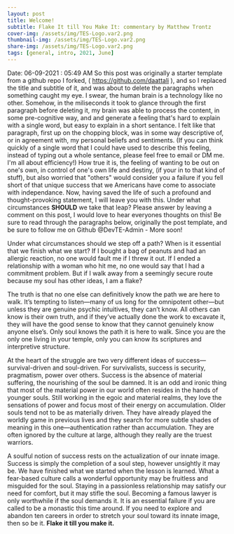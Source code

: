 ```yaml
---
layout: post
title: Welcome!
subtitle: Flake It till You Make It: commentary by Matthew Trontz
cover-img: /assets/img/TES-Logo.var2.png
thumbnail-img: /assets/img/TES-Logo.var2.png
share-img: /assets/img/TES-Logo.var2.png
tags: [general, intro, 2021, June]
---
```

Date: 06-09-2021 : 05:49 AM 
So this post was originally a starter template from a github repo I forked, ( https://github.com/daattali ), and so I replaced the title and subtitle of it, and was about to delete the paragraphs when something caught my eye. I swear, the human brain is a technology like no other. Somehow, in the miliseconds it took to glance through the first paragraph before deleting it, my brain was able to process the content, in some pre-cognitive way, and and generate a feeling that's hard to explain with a single word, but easy to explain in a short sentance. I felt like that paragraph, first up on the chopping block, was in some way descriptive of, or in agreement with, my personal beliefs and sentiments. (If you can think quickly of a single word that I could have used to describe this feeling, instead of typing out a whole sentance, please feel free to email or DM me. I'm all about efficiency!) How true it is, the feeling of wanting to be out on one's own, in control of one's own life and destiny, (if your in to that kind of stuff), but also worried that "others" would consider you a failure if you fell short of that unique success that we Americans have come to associate with independance. Now, having saved the life of such a profound and thought-provoking statement, I will leave you with this. Under what circumstances **SHOULD** we take that leap? Please answer by leaving a comment on this post, I would love to hear everyones thoughts on this! Be sure to read through the paragraphs below, originally the post template, and be sure to follow me on Github @DevTE-Admin - More soon!


Under what circumstances should we step off a path? When is it essential that we finish what we start? If I bought a bag of peanuts and had an allergic reaction, no one would fault me if I threw it out. If I ended a relationship with a woman who hit me, no one would say that I had a commitment problem. But if I walk away from a seemingly secure route because my soul has other ideas, I am a flake?

The truth is that no one else can definitively know the path we are here to walk. It’s tempting to listen—many of us long for the omnipotent other—but unless they are genuine psychic intuitives, they can’t know. All others can know is their own truth, and if they’ve actually done the work to excavate it, they will have the good sense to know that they cannot genuinely know anyone else’s. Only soul knows the path it is here to walk. Since you are the only one living in your temple, only you can know its scriptures and interpretive structure.

At the heart of the struggle are two very different ideas of success—survival-driven and soul-driven. For survivalists, success is security, pragmatism, power over others. Success is the absence of material suffering, the nourishing of the soul be damned. It is an odd and ironic thing that most of the material power in our world often resides in the hands of younger souls. Still working in the egoic and material realms, they love the sensations of power and focus most of their energy on accumulation. Older souls tend not to be as materially driven. They have already played the worldly game in previous lives and they search for more subtle shades of meaning in this one—authentication rather than accumulation. They are often ignored by the culture at large, although they really are the truest warriors.

A soulful notion of success rests on the actualization of our innate image. Success is simply the completion of a soul step, however unsightly it may be. We have finished what we started when the lesson is learned. What a fear-based culture calls a wonderful opportunity may be fruitless and misguided for the soul. Staying in a passionless relationship may satisfy our need for comfort, but it may stifle the soul. Becoming a famous lawyer is only worthwhile if the soul demands it. It is an essential failure if you are called to be a monastic this time around. If you need to explore and abandon ten careers in order to stretch your soul toward its innate image, then so be it. **Flake it till you make it.**
